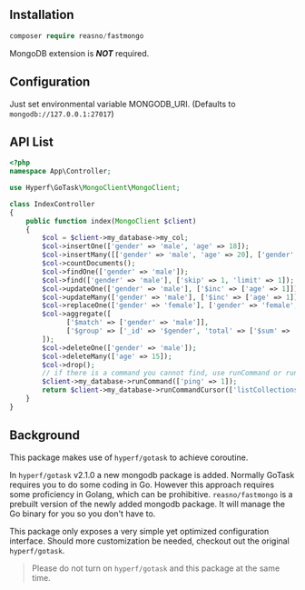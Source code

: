 ## Installation

```php
composer require reasno/fastmongo
```

MongoDB extension is ***NOT*** required.

## Configuration

Just set environmental variable MONGODB_URI. (Defaults to `mongodb://127.0.0.1:27017`)

## API List

```php
<?php
namespace App\Controller;

use Hyperf\GoTask\MongoClient\MongoClient;

class IndexController
{
    public function index(MongoClient $client)
    {
        $col = $client->my_database->my_col;
        $col->insertOne(['gender' => 'male', 'age' => 18]);
        $col->insertMany([['gender' => 'male', 'age' => 20], ['gender' => 'female', 'age' => 18]]);
        $col->countDocuments();
        $col->findOne(['gender' => 'male']);
        $col->find(['gender' => 'male'], ['skip' => 1, 'limit' => 1]);
        $col->updateOne(['gender' => 'male'], ['$inc' => ['age' => 1]]);
        $col->updateMany(['gender' => 'male'], ['$inc' => ['age' => 1]]);
        $col->replaceOne(['gender' => 'female'], ['gender' => 'female', 'age' => 15]);
        $col->aggregate([
              ['$match' => ['gender' => 'male']],
              ['$group' => ['_id' => '$gender', 'total' => ['$sum' => '$age']]],
        ]);
        $col->deleteOne(['gender' => 'male']);
        $col->deleteMany(['age' => 15]);
        $col->drop();
        // if there is a command you cannot find, use runCommand or runCommandCursor.
        $client->my_database->runCommand(['ping' => 1]);
        return $client->my_database->runCommandCursor(['listCollections' => 1]); 
    }
}
```

## Background

This package makes use of `hyperf/gotask` to achieve coroutine.

In `hyperf/gotask` v2.1.0 a new mongodb package is added. Normally GoTask requires you to do some coding in Go. However this approach requires some proficiency in Golang, which can be prohibitive. `reasno/fastmongo` is a prebuilt version of the newly added mongodb package. It will manage the Go binary for you so you don't have to.

This package only exposes a very simple yet optimized configuration interface. Should more customization be needed, checkout out the original `hyperf/gotask`. 

> Please do not turn on `hyperf/gotask` and this package at the same time.




